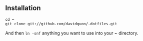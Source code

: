 ## Installation

    cd ~
    git clone git://github.com/davidquon/.dotfiles.git

And then `ln -snf` anything you want to use into your ~ directory.
